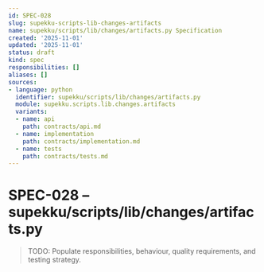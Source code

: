 ```yaml
---
id: SPEC-028
slug: supekku-scripts-lib-changes-artifacts
name: supekku/scripts/lib/changes/artifacts.py Specification
created: '2025-11-01'
updated: '2025-11-01'
status: draft
kind: spec
responsibilities: []
aliases: []
sources:
- language: python
  identifier: supekku/scripts/lib/changes/artifacts.py
  module: supekku.scripts.lib.changes.artifacts
  variants:
  - name: api
    path: contracts/api.md
  - name: implementation
    path: contracts/implementation.md
  - name: tests
    path: contracts/tests.md
---
```


# SPEC-028 – supekku/scripts/lib/changes/artifacts.py

> TODO: Populate responsibilities, behaviour, quality requirements, and testing strategy.
